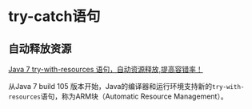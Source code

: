 # try-catch语句

## 自动释放资源
[Java 7 try-with-resources 语句，自动资源释放,提高容错率！](https://blog.csdn.net/shasiqq/article/details/53611824)

从Java 7 build 105 版本开始，Java的编译器和运行环境支持新的`try-with-resources`语句，称为ARM块（Automatic Resource Management）。
